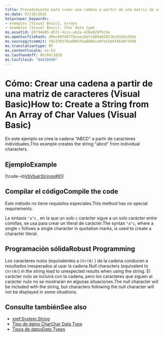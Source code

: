 ```yaml
---
title: Procedimiento para crear una cadena a partir de una matriz de valores de caracteres
ms.date: 07/20/2015
helpviewer_keywords:
- examples [Visual Basic], arrays
- examples [Visual Basic], Char data type
ms.assetid: 69f94e85-d57c-4ccc-a62a-426e829f5c5e
ms.openlocfilehash: d9ec897467f0caac0afc089a028516c0316a2bda
ms.sourcegitcommit: f8c270376ed905f6a8896ce0fe25b4f4b38ff498
ms.translationtype: MT
ms.contentlocale: es-ES
ms.lasthandoff: 06/04/2020
ms.locfileid: "84410598"
---
```

# <a name="how-to-create-a-string-from-an-array-of-char-values-visual-basic"></a><span data-ttu-id="3c66b-102">Cómo: Crear una cadena a partir de una matriz de caracteres (Visual Basic)</span><span class="sxs-lookup"><span data-stu-id="3c66b-102">How to: Create a String from An Array of Char Values (Visual Basic)</span></span>
<span data-ttu-id="3c66b-103">En este ejemplo se crea la cadena "ABCD" a partir de caracteres individuales.</span><span class="sxs-lookup"><span data-stu-id="3c66b-103">This example creates the string "abcd" from individual characters.</span></span>  
  
## <a name="example"></a><span data-ttu-id="3c66b-104">Ejemplo</span><span class="sxs-lookup"><span data-stu-id="3c66b-104">Example</span></span>  
 [!code-vb[VbVbalrStrings#61](~/samples/snippets/visualbasic/VS_Snippets_VBCSharp/VbVbalrStrings/VB/Class2.vb#61)]  
  
## <a name="compile-the-code"></a><span data-ttu-id="3c66b-105">Compilar el código</span><span class="sxs-lookup"><span data-stu-id="3c66b-105">Compile the code</span></span>  
 <span data-ttu-id="3c66b-106">Este método no tiene requisitos especiales.</span><span class="sxs-lookup"><span data-stu-id="3c66b-106">This method has no special requirements.</span></span>  
  
 <span data-ttu-id="3c66b-107">La sintaxis `"a"c` , en la que un solo `c` carácter sigue a un solo carácter entre comillas, se usa para crear un literal de carácter.</span><span class="sxs-lookup"><span data-stu-id="3c66b-107">The syntax `"a"c`, where a single `c` follows a single character in quotation marks, is used to create a character literal.</span></span>  
  
## <a name="robust-programming"></a><span data-ttu-id="3c66b-108">Programación sólida</span><span class="sxs-lookup"><span data-stu-id="3c66b-108">Robust Programming</span></span>  
 <span data-ttu-id="3c66b-109">Los caracteres nulos (equivalentes a `Chr(0)` ) de la cadena conducen a resultados inesperados al usar la cadena.</span><span class="sxs-lookup"><span data-stu-id="3c66b-109">Null characters (equivalent to `Chr(0)`) in the string lead to unexpected results when using the string.</span></span> <span data-ttu-id="3c66b-110">El carácter nulo se incluirá con la cadena, pero los caracteres que siguen al carácter nulo no se mostrarán en algunas situaciones.</span><span class="sxs-lookup"><span data-stu-id="3c66b-110">The null character will be included with the string, but characters following the null character will not be displayed in some situations.</span></span>  
  
## <a name="see-also"></a><span data-ttu-id="3c66b-111">Consulte también</span><span class="sxs-lookup"><span data-stu-id="3c66b-111">See also</span></span>

- <xref:System.String>
- [<span data-ttu-id="3c66b-112">Tipo de datos Char</span><span class="sxs-lookup"><span data-stu-id="3c66b-112">Char Data Type</span></span>](../../../language-reference/data-types/char-data-type.md)
- [<span data-ttu-id="3c66b-113">Tipos de datos</span><span class="sxs-lookup"><span data-stu-id="3c66b-113">Data Types</span></span>](../data-types/index.md)

